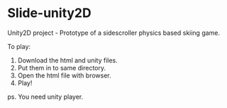 Slide-unity2D
=============

Unity2D project - Prototype of a sidescroller physics based skiing game.

To play: 
1. Download the html and unity files.
2. Put them in to same directory.
3. Open the html file with browser.
4. Play!

ps. You need unity player.
